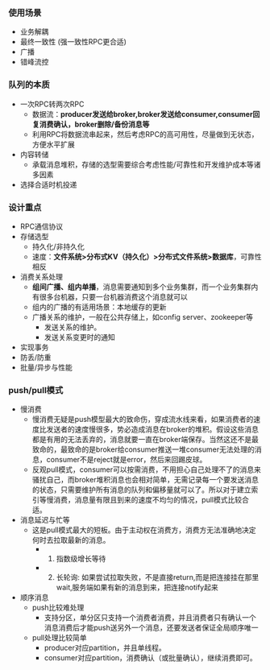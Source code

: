 ### 使用场景

* 业务解耦
* 最终一致性 (强一致性RPC更合适)
* 广播
* 错峰流控

### 队列的本质

* 一次RPC转两次RPC
    - 数据流：**producer发送给broker,broker发送给consumer,consumer回复消费确认，broker删除/备份消息等**
    - 利用RPC将数据流串起来，然后考虑RPC的高可用性，尽量做到无状态，方便水平扩展
* 内容转储
    - 承载消息堆积，存储的选型需要综合考虑性能/可靠性和开发维护成本等诸多因素
* 选择合适时机投递

### 设计重点

* RPC通信协议
* 存储选型
    - 持久化/非持久化
    - 速度：**文件系统>分布式KV（持久化）>分布式文件系统>数据库**，可靠性相反
* 消费关系处理
    - **组间广播、组内单播**，消息需要通知到多个业务集群，而一个业务集群内有很多台机器，只要一台机器消费这个消息就可以
    - 组内的广播的有适用场景：本地缓存的更新
    - 广播关系的维护，一般在公共存储上，如config server、zookeeper等
        + 发送关系的维护。
        + 发送关系变更时的通知
* 实现事务
* 防丢/防重
* 批量/异步与性能

### push/pull模式

* 慢消费
    - 慢消费无疑是push模型最大的致命伤，穿成流水线来看，如果消费者的速度比发送者的速度慢很多，势必造成消息在broker的堆积。假设这些消息都是有用的无法丢弃的，消息就要一直在broker端保存。当然这还不是最致命的，最致命的是broker给consumer推送一堆consumer无法处理的消息，consumer不是reject就是error，然后来回踢皮球。
    - 反观pull模式，consumer可以按需消费，不用担心自己处理不了的消息来骚扰自己，而broker堆积消息也会相对简单，无需记录每一个要发送消息的状态，只需要维护所有消息的队列和偏移量就可以了。所以对于建立索引等慢消费，消息量有限且到来的速度不均匀的情况，pull模式比较合适。
* 消息延迟与忙等
    - 这是pull模式最大的短板。由于主动权在消费方，消费方无法准确地决定何时去拉取最新的消息。
        + 1. 指数级增长等待
        + 2. 长轮询: 如果尝试拉取失败，不是直接return,而是把连接挂在那里wait,服务端如果有新的消息到来，把连接notify起来
* 顺序消息
    - push比较难处理
        + 支持分区，单分区只支持一个消费者消费，并且消费者只有确认一个消息消费后才能push送另外一个消息，还要发送者保证全局顺序唯一
    - pull处理比较简单
        + producer对应partition，并且单线程。
        + consumer对应partition，消费确认（或批量确认），继续消费即可。



